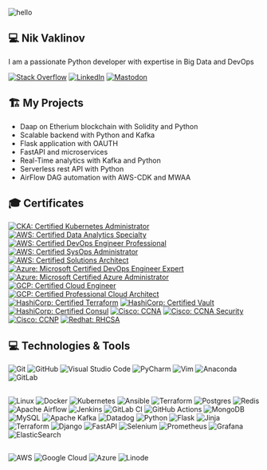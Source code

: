 ![hello](https://media.giphy.com/media/uvoECTG2uCTrG/giphy.gif)

## 💻 Nik Vaklinov

I am a passionate Python developer with expertise in Big Data and DevOps

[![Stack Overflow](https://img.shields.io/badge/-Stackoverflow-FE7A16?style=for-the-badge&logo=stack-overflow&logoColor=white)](https://stackoverflow.com/users/10228725/nik-v?tab=profile)
[![LinkedIn](https://img.shields.io/badge/linkedin-%230077B5.svg?style=for-the-badge&logo=linkedin&logoColor=white)](https://www.linkedin.com/in/nik-v-16022ba9/)
[![Mastodon](https://img.shields.io/badge/-MASTODON-%232B90D9?style=for-the-badge&logo=mastodon&logoColor=white)](https://cloud-native.social/@nvaklinov)

## 🏗️ My Projects

- Daap on Etherium blockchain with Solidity and Python
- Scalable backend with Python and Kafka
- Flask application with OAUTH
- FastAPI and microservices
- Real-Time analytics with Kafka and Python
- Serverless rest API with Python
- AirFlow DAG automation with AWS-CDK and MWAA

## 🎓 Certificates

<!--START_SECTION:badges-->

[![CKA: Certified Kubernetes Administrator](https://images.credly.com/size/110x110/images/8b8ed108-e77d-4396-ac59-2504583b9d54/cka_from_cncfsite__281_29.png)](https://www.credly.com/badges/eb54dfa7-dca7-4ee0-bfc8-ae889043559e "CKA: Certified Kubernetes Administrator")
[![AWS: Certified Data Analytics Specialty](https://images.credly.com/size/110x110/images/6430efe4-0ac0-4df6-8f1b-9559d8fcdf27/image.png)](https://www.credly.com/badges/c3b9c6b3-c85a-46b4-8030-24cab8990679/public_url "AWS: Certified Data Analytcs Specialty")
[![AWS: Certified DevOps Engineer Professional](https://images.credly.com/size/110x110/images/bd31ef42-d460-493e-8503-39592aaf0458/image.png)](https://www.credly.com/badges/5d6c1d90-30cb-46db-9de7-a8021d505ac2/public_url "AWS: Certified DevOps Engineer Professional")
[![AWS: Certified SysOps Administrator](https://images.credly.com/size/110x110/images/f0d3fbb9-bfa7-4017-9989-7bde8eaf42b1/image.png)](https://www.credly.com/badges/02c98435-c5cf-4b8f-8c69-8145b221af50 "AWS: Certified SysOps Administrator")
[![AWS: Certified Solutions Architect](https://images.credly.com/size/110x110/images/0e284c3f-5164-4b21-8660-0d84737941bc/image.png)](https://www.credly.com/badges/1ecc5dd8-992e-4947-b627-dfb0c7137fe4 "AWS: Certified Solutions Architect")
[![Azure: Microsoft Certified DevOps Engineer Expert](https://images.credly.com/size/110x110/images/c3ab66f8-5d59-4afa-a6c2-0ba30a1989ca/CERT-Expert-DevOps-Engineer-600x600.png)](https://www.credly.com/badges/26a53ebe-9cfb-4846-a398-b64742b7e8c2 "Azure: Microsoft Certified DevOps Engineer Expert")
[![Azure: Microsoft Certified Azure Administrator](https://images.credly.com/size/110x110/images/336eebfc-0ac3-4553-9a67-b402f491f185/azure-administrator-associate-600x600.png)](https://www.credly.com/badges/4593f831-4121-4f45-acd1-bda3e803242b "Azure: Microsoft Certified Azure Administrator")
[![GCP: Certified Cloud Engineer](https://www.linkpicture.com/q/1_T59fnCvp71WqNeuytWGorA-14.19.49.png)](https://www.credential.net/2da2df36-4c6b-4078-b457-cddfcd620a91?_ga=2.33858785.1924061412.1677066600-687365343.1677066600&_gl=1*1db4s61*_ga*Njg3MzY1MzQzLjE2NzcwNjY2MDA.*_ga_FSDJZHHBH0*MTY3NzA2NjYwMC4xLjEuMTY3NzA2NjY4My4wLjAuMA.. "GCP: Certified Cloud Engineer")
[![GCP: Certified Professional Cloud Architect](https://www.linkpicture.com/q/1_lYTjDvogknAy7ChQsXT9tQ.png)](https://www.credential.net/460723dc-9511-44dc-a9d1-92d2283e16c9?_ga=2.96242012.1924061412.1677066600-687365343.1677066600&_gl=1*dju1nt*_ga*Njg3MzY1MzQzLjE2NzcwNjY2MDA.*_ga_FSDJZHHBH0*MTY3NzA2NjYwMC4xLjEuMTY3NzA2NjczNy4wLjAuMA.. "GCP: Certified Professional Cloud Architect")
[![HashiCorp: Certified Terraform](https://images.credly.com/size/110x110/images/99289602-861e-4929-8277-773e63a2fa6f/image.png)](https://www.credly.com/badges/5af06346-0b1d-4e10-9081-f16db83b913b "HashiCorp: Certified Terraform")
[![HashiCorp: Certified Vault](https://images.credly.com/size/110x110/images/fd1bf1cf-dc60-4868-b3a3-9b93e8af763c/image.png)](https://www.credly.com/badges/6e19de39-aee8-4284-aed0-757c5ae983b0 "HashiCorp: Certified Vault")
[![HashiCorp: Certified Consul](https://images.credly.com/size/110x110/images/5a1ba86e-8a0f-44cb-b7e2-4c192480fedf/image.png)](https://www.credly.com/badges/0a5e05ed-54cb-4240-bdac-82a89d060df2 "HashiCorp: Certified Consul")
[![Cisco: CCNA](https://images.credly.com/size/110x110/images/a31c0301-ff96-4cee-9435-0a4b40ce6e66/cisco_ccna_R_26S.png)](https://www.credly.com/badges/9a48aa6e-ee0b-4897-b408-18b033cfac95 "Cisco: CCNA")
[![Cisco: CCNA Security](https://images.credly.com/size/110x110/images/23ae0d10-85d7-415a-a6c0-0e2919040628/cisco_ccna_security.png)](https://www.credly.com/badges/f7741646-ecf2-4800-a1e2-65afa7a536ae "Cisco: CCNA Security")
[![Cisco: CCNP](https://images.credly.com/size/110x110/images/706353b7-3a49-4e7b-80d6-ce80a597f580/cisco_ccnp_R_26S.png)](https://www.credly.com/badges/7a91380e-8635-4d85-ae04-706b14640b51 "Cisco: CCNP")
[![Redhat: RHCSA](https://www.linkpicture.com/q/RHCSA.png)](https://rhtapps.redhat.com/verify?certId=180-272-312 "Redhat: RHCSA")
<!--END_SECTION:badges-->

## 💻 Technologies & Tools

![Git](https://img.shields.io/badge/git-%23F05033.svg?style=for-the-badge&logo=git&logoColor=white)
![GitHub](https://img.shields.io/badge/github-%23121011.svg?style=for-the-badge&logo=github&logoColor=white)
![Visual Studio Code](https://img.shields.io/badge/VisualStudioCode-0078d7.svg?style=for-the-badge&logo=visual-studio-code&logoColor=white)
![PyCharm](https://img.shields.io/badge/pycharm-143?style=for-the-badge&logo=pycharm&logoColor=black&color=black&labelColor=green)
![Vim](https://img.shields.io/badge/VIM-%2311AB00.svg?style=for-the-badge&logo=vim&logoColor=white)
![Anaconda](https://img.shields.io/badge/Anaconda-%2344A833.svg?style=for-the-badge&logo=anaconda&logoColor=white)
![GitLab](https://img.shields.io/badge/gitlab-%23181717.svg?style=for-the-badge&logo=gitlab&logoColor=white)

##
![Linux](https://img.shields.io/badge/Linux-FCC624?style=for-the-badge&logo=linux&logoColor=black)
![Docker](https://img.shields.io/badge/docker-0db7ed.svg?style=for-the-badge&logo=docker&logoColor=white)
![Kubernetes](https://img.shields.io/badge/kubernetes-326ce5.svg?style=for-the-badge&logo=kubernetes&logoColor=white)
![Ansible](https://img.shields.io/badge/ansible-1A1918.svg?style=for-the-badge&logo=ansible&logoColor=white)
![Terraform](https://img.shields.io/badge/terraform-%235835CC.svg?style=for-the-badge&logo=terraform&logoColor=white)
![Postgres](https://img.shields.io/badge/postgres-316192.svg?style=for-the-badge&logo=postgresql&logoColor=white)
![Redis](https://img.shields.io/badge/redis-DD0031.svg?style=for-the-badge&logo=redis&logoColor=white)
![Apache Airflow](https://img.shields.io/badge/Apache%20Airflow-017CEE?style=for-the-badge&logo=Apache%20Airflow&logoColor=white)
![Jenkins](https://img.shields.io/badge/jenkins-%232C5263.svg?style=for-the-badge&logo=jenkins&logoColor=white)
![GitLab CI](https://img.shields.io/badge/gitlab%20ci-%23181717.svg?style=for-the-badge&logo=gitlab&logoColor=white)
![GitHub Actions](https://img.shields.io/badge/github%20actions-%232671E5.svg?style=for-the-badge&logo=githubactions&logoColor=white)
![MongoDB](https://img.shields.io/badge/MongoDB-%234ea94b.svg?style=for-the-badge&logo=mongodb&logoColor=white)
![MySQL](https://img.shields.io/badge/mysql-%2300f.svg?style=for-the-badge&logo=mysql&logoColor=white)
![Apache Kafka](https://img.shields.io/badge/Apache%20Kafka-000?style=for-the-badge&logo=apachekafka)
![Datadog](https://img.shields.io/badge/datadog-%23632CA6.svg?style=for-the-badge&logo=datadog&logoColor=white)
![Python](https://img.shields.io/badge/python-3670A0?style=for-the-badge&logo=python&logoColor=ffdd54)
![Flask](https://img.shields.io/badge/flask-%23000.svg?style=for-the-badge&logo=flask&logoColor=white)
![Jinja](https://img.shields.io/badge/jinja-white.svg?style=for-the-badge&logo=jinja&logoColor=black)
![Terraform](https://img.shields.io/badge/terraform-%235835CC.svg?style=for-the-badge&logo=terraform&logoColor=white)
![Django](https://img.shields.io/badge/django-%23092E20.svg?style=for-the-badge&logo=django&logoColor=white)
![FastAPI](https://img.shields.io/badge/FastAPI-005571?style=for-the-badge&logo=fastapi)
![Selenium](https://img.shields.io/badge/-selenium-%43B02A?style=for-the-badge&logo=selenium&logoColor=white)
![Prometheus](https://img.shields.io/badge/Prometheus-E6522C?style=for-the-badge&logo=Prometheus&logoColor=white)
![Grafana](https://img.shields.io/badge/grafana-%23F46800.svg?style=for-the-badge&logo=grafana&logoColor=white)
![ElasticSearch](https://img.shields.io/badge/-ElasticSearch-005571?style=for-the-badge&logo=elasticsearch)

##
![AWS](https://img.shields.io/badge/AWS-FF9900.svg?style=for-the-badge&logo=amazon-aws&logoColor=white)
![Google Cloud](https://img.shields.io/badge/GoogleCloud-4285F4.svg?style=for-the-badge&logo=google-cloud&logoColor=white)
![Azure](https://img.shields.io/badge/azure-0078D4.svg?style=for-the-badge&logo=microsoft-azure&logoColor=white)
![Linode](https://img.shields.io/badge/linode-00A95C?style=for-the-badge&logo=linode&logoColor=white)
